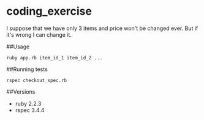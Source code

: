 # coding_exercise

I suppose that we have only 3 items and price won't be changed ever. But if it's wrong I can change it.

##Usage
```
ruby app.rb item_id_1 item_id_2 ...
```

##Running tests
```
rspec checkout_spec.rb
```

##Versions

* ruby 2.2.3
* rspec 3.4.4

